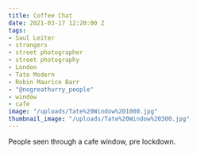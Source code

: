 ```yaml
---
title: Coffee Chat
date: 2021-03-17 12:20:00 Z
tags:
- Saul Leiter
- strangers
- street photographer
- street photography
- London
- Tate Modern
- Robin Maurice Barr
- "@nogreathurry_people"
- window
- cafe
image: "/uploads/Tate%20Window%201000.jpg"
thumbnail_image: "/uploads/Tate%20Window%20300.jpg"
---
```


People seen through a cafe window, pre lockdown.